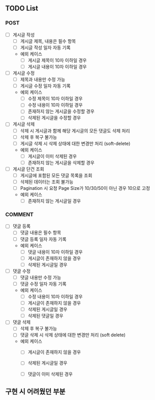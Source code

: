 ## TODO List

### POST
- [ ] 게시글 작성
  - [ ] 게시글 제목, 내용은 필수 항목
  - [ ] 게시글 작성 일자 자동 기록
  - 예외 케이스
    - [ ] 게시글 제목이 10자 이하일 경우
    - [ ] 게시글 내용이 10자 이하일 경우
- [ ] 게시글 수정
  - [ ] 제목과 내용만 수정 가능
  - [ ] 게시글 수정 일자 자동 기록
  - 예외 케이스
    - [ ] 수정 제목이 10자 이하일 경우
    - [ ] 수정 내용이 10자 이하일 경우
    - [ ] 존재하지 않는 게시글을 수정할 경우
    - [ ] 삭제된 게시글을 수정할 경우
- [ ] 게시글 삭제
  - [ ] 삭제 시 게시글과 함께 해당 게시글의 모든 댓글도 삭제 처리
  - [ ] 삭제 후 복구 불가능
  - [ ] 게시글 삭제 시 삭제 상태에 대한 변경만 처리 (soft-delete)
  - 예외 케이스
    - [ ] 게시글이 이미 삭제된 경우
    - [ ] 존재하지 않는 게시글을 삭제할 경우
- [ ] 게시글 단건 조회
  - [ ] 게시글에 포함된 모든 댓글 목록을 조회
  - [ ] 삭제된 데이터는 조회 불가능
  - [ ] Pagination 시 요청 Page Size가 10/30/50이 아닌 경우 10으로 고정
  - 예외 케이스
    - [ ] 존재하지 않는 게시글일 경우

### COMMENT
- [ ] 댓글 등록
  - [ ] 댓글 내용은 필수 항목
  - [ ] 댓글 등록 일자 자동 기록
  - 예외 케이스
    - [ ] 댓글 내용이 10자 이하일 경우
    - [ ] 게시글이 존재하지 않을 경우
    - [ ] 삭제된 게시글일 경우
- [ ] 댓글 수정
  - [ ] 댓글 내용만 수정 가능
  - [ ] 댓글 수정 일자 자동 기록
  - 예외 케이스
    - [ ] 수정 내용이 10자 이하일 경우
    - [ ] 게시글이 존재하지 않을 경우
    - [ ] 삭제된 게시글일 경우
    - [ ] 삭제된 댓글일 경우
- [ ] 댓글 삭제
  - [ ] 삭제 후 복구 불가능
  - [ ] 댓글 삭제 시 삭제 상태에 대한 변경만 처리 (soft delete)
  - 예외 케이스
    - [ ] 게시글이 존재하지 않을 경우
    - [ ] 삭제된 게시글일 경우
    - [ ] 댓글이 이미 삭제된 경우


## 구현 시 어려웠던 부분